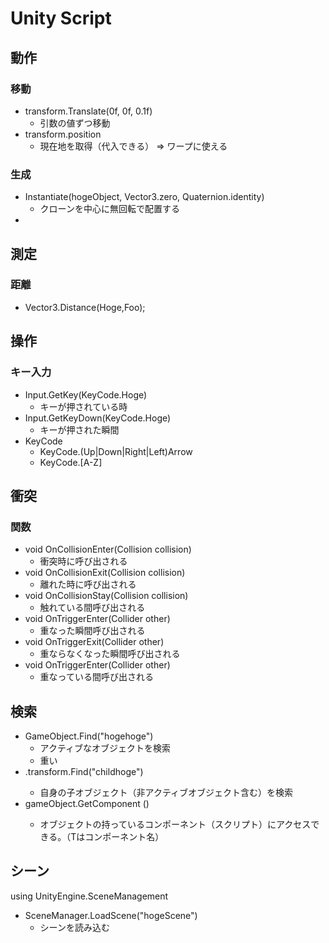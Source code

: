 # Unity Script

## 動作

### 移動

- transform.Translate(0f, 0f, 0.1f)
  - 引数の値ずつ移動
- transform.position
  - 現在地を取得（代入できる） => ワープに使える

### 生成

- Instantiate(hogeObject, Vector3.zero, Quaternion.identity)
  - クローンを中心に無回転で配置する
- 

## 測定

### 距離

- Vector3.Distance(Hoge,Foo);



## 操作

### キー入力

- Input.GetKey(KeyCode.Hoge)
  - キーが押されている時
- Input.GetKeyDown(KeyCode.Hoge)
  - キーが押された瞬間
- KeyCode
  - KeyCode.(Up|Down|Right|Left)Arrow
  - KeyCode.[A-Z]

## 衝突

### 関数

- void OnCollisionEnter(Collision collision)
  - 衝突時に呼び出される
- void OnCollisionExit(Collision collision)
  - 離れた時に呼び出される
- void OnCollisionStay(Collision collision)
  - 触れている間呼び出される
- void OnTriggerEnter(Collider other)
  - 重なった瞬間呼び出される
- void OnTriggerExit(Collider other)
  - 重ならなくなった瞬間呼び出される
- void OnTriggerEnter(Collider other)
  - 重なっている間呼び出される

## 検索

- GameObject.Find("hogehoge")
  - アクティブなオブジェクトを検索
  - 重い
- <parenthoge>.transform.Find("childhoge")
  - 自身の子オブジェクト（非アクティブオブジェクト含む）を検索
- gameObject.GetComponent<T> ()
  - オブジェクトの持っているコンポーネント（スクリプト）にアクセスできる。（Tはコンポーネント名）
## シーン
  using UnityEngine.SceneManagement
 - SceneManager.LoadScene("hogeScene")
   - シーンを読み込む
